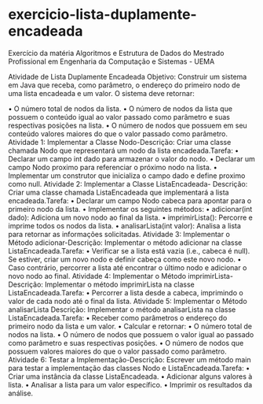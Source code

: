# exercicio-lista-duplamente-encadeada
Exercício da matéria Algoritmos e Estrutura de Dados do Mestrado Profissional em Engenharia da Computação e Sistemas - UEMA

Atividade de Lista Duplamente Encadeada
Objetivo:
Construir um sistema em Java que receba, como parâmetro, o endereço do primeiro nodo de uma lista encadeada e um valor. O sistema deve retornar:

•	O número total de nodos da lista.
•	O número de nodos da lista que possuem o conteúdo igual ao valor passado como parâmetro e suas respectivas posições na lista.
•	O número de nodos que possuem em seu conteúdo valores maiores do que o valor passado como parâmetro.
Atividade 1: Implementar a Classe Nodo-Descrição: Criar uma classe chamada Nodo que representará um nodo da lista encadeada.Tarefa:
•	Declarar um campo int dado para armazenar o valor do nodo.
•	Declarar um campo Nodo proximo para referenciar o próximo nodo na lista.
•	Implementar um construtor que inicializa o campo dado e define proximo como null.
Atividade 2: Implementar a Classe ListaEncadeada- Descrição: Criar uma classe chamada ListaEncadeada que implementará a lista encadeada.Tarefa:
•	Declarar um campo Nodo cabeca para apontar para o primeiro nodo da lista.
•	Implementar os seguintes métodos:
•	adicionar(int dado): Adiciona um novo nodo ao final da lista.
•	imprimirLista(): Percorre e imprime todos os nodos da lista.
•	analisarLista(int valor): Analisa a lista para retornar as informações solicitadas.
Atividade 3: Implementar o Método adicionar-Descrição: Implementar o método adicionar na classe ListaEncadeada.Tarefa:
•	Verificar se a lista está vazia (i.e., cabeca é null). Se estiver, criar um novo nodo e definir cabeça como este novo nodo.
•	Caso contrário, percorrer a lista até encontrar o último nodo e adicionar o novo nodo ao final.
Atividade 4: Implementar o Método imprimirLista-Descrição: Implementar o método imprimirLista na classe ListaEncadeada.Tarefa:
•	Percorrer a lista desde a cabeca, imprimindo o valor de cada nodo até o final da lista.
Atividade 5: Implementar o Método analisarLista
Descrição: Implementar o método analisarLista na classe ListaEncadeada.Tarefa:
•	Receber como parâmetros o endereço do primeiro nodo da lista e um valor.
•	Calcular e retornar:
•	O número total de nodos na lista.
•	O número de nodos que possuem o valor igual ao passado como parâmetro e suas respectivas posições.
•	O número de nodos que possuem valores maiores do que o valor passado como parâmetro.
Atividade 6: Testar a Implementação-Descrição: Escrever um método main para testar a implementação das classes Nodo e ListaEncadeada.Tarefa:
•	Criar uma instância da classe ListaEncadeada.
•	Adicionar alguns valores à lista.
•	Analisar a lista para um valor específico.
•	Imprimir os resultados da análise.  

